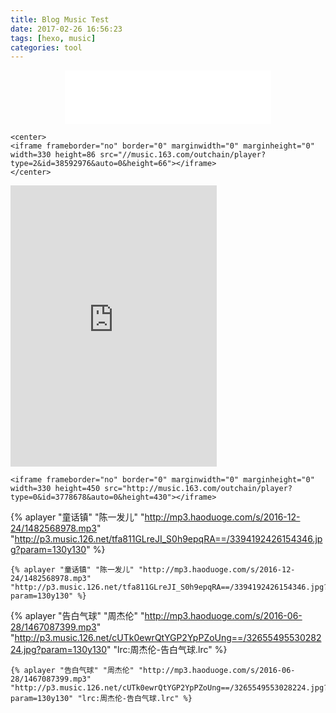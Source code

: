 ```yaml
---
title: Blog Music Test
date: 2017-02-26 16:56:23
tags: [hexo, music]
categories: tool
---
```


<center>
<iframe frameborder="no" border="0" marginwidth="0" marginheight="0" width=330 height=86 src="//music.163.com/outchain/player?type=2&id=38592976&auto=0&height=66"></iframe>
</center>

<!--more-->

```
<center>
<iframe frameborder="no" border="0" marginwidth="0" marginheight="0" width=330 height=86 src="//music.163.com/outchain/player?type=2&id=38592976&auto=0&height=66"></iframe>
</center>
```

<iframe frameborder="no" border="0" marginwidth="0" marginheight="0" width=330 height=450 src="http://music.163.com/outchain/player?type=0&id=3778678&auto=0&height=430"></iframe>


```
<iframe frameborder="no" border="0" marginwidth="0" marginheight="0" width=330 height=450 src="http://music.163.com/outchain/player?type=0&id=3778678&auto=0&height=430"></iframe>
```

{% aplayer "童话镇" "陈一发儿" "http://mp3.haoduoge.com/s/2016-12-24/1482568978.mp3" "http://p3.music.126.net/tfa811GLreJI_S0h9epqRA==/3394192426154346.jpg?param=130y130" %}

```
{% aplayer "童话镇" "陈一发儿" "http://mp3.haoduoge.com/s/2016-12-24/1482568978.mp3" "http://p3.music.126.net/tfa811GLreJI_S0h9epqRA==/3394192426154346.jpg?param=130y130" %}
```

{% aplayer "告白气球" "周杰伦" "http://mp3.haoduoge.com/s/2016-06-28/1467087399.mp3" "http://p3.music.126.net/cUTk0ewrQtYGP2YpPZoUng==/3265549553028224.jpg?param=130y130" "lrc:周杰伦-告白气球.lrc" %}

```
{% aplayer "告白气球" "周杰伦" "http://mp3.haoduoge.com/s/2016-06-28/1467087399.mp3" "http://p3.music.126.net/cUTk0ewrQtYGP2YpPZoUng==/3265549553028224.jpg?param=130y130" "lrc:周杰伦-告白气球.lrc" %}
```
